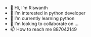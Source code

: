 - 👋 Hi, I’m Riswanth
- 👀 I’m interested in python developer
- 🌱 I’m currently learning python
- 💞️ I’m looking to collaborate on ...
- 📫 How to reach me 887042149

<!---
ris-5728/ris-5728 is a ✨ special ✨ repository because its `README.md` (this file) appears on your GitHub profile.
You can click the Preview link to take a look at your changes.
--->
